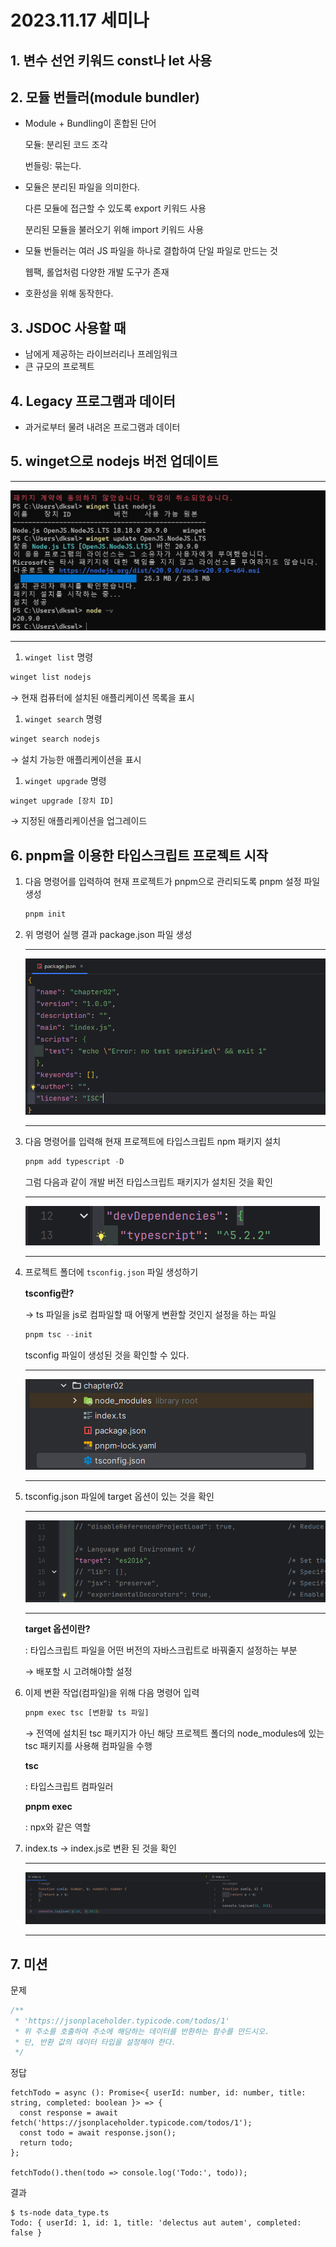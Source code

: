 # 2023.11.17 세미나

## 1. 변수 선언 키워드 const나 let 사용

## 2. 모듈 번들러(module bundler)

- Module + Bundling이 혼합된 단어
    
    모듈: 분리된 코드 조각
    
    번들링: 묶는다.
    
- 모듈은 분리된 파일을 의미한다.
    
    다른 모듈에 접근할 수 있도록 export 키워드 사용
    
    분리된 모듈을 불러오기 위해 import 키워드 사용
    
- 모듈 번들러는 여러 JS 파일을 하나로 결합하여 단일 파일로 만드는 것
    
    웹팩, 롤업처럼 다양한 개발 도구가 존재
    
- 호환성을 위해 동작한다.

## 3. JSDOC 사용할 때

- 남에게 제공하는 라이브러리나 프레임워크
- 큰 규모의 프로젝트

## 4. Legacy 프로그램과 데이터

- 과거로부터 물려 내려온 프로그램과 데이터

## 5. winget으로 nodejs 버전 업데이트

---

<img src="image/2023-11-17/1.png">

---

1. `winget list` 명령

```jsx
winget list nodejs
```

→ 현재 컴퓨터에 설치된 애플리케이션 목록을 표시

1. `winget search` 명령

```jsx
winget search nodejs
```

→ 설치 가능한 애플리케이션을 표시

1. `winget upgrade` 명령

```jsx
winget upgrade [장치 ID]
```

→ 지정된 애플리케이션을 업그레이드 

## 6. pnpm을 이용한 타입스크립트 프로젝트 시작

1. 다음 명령어를 입력하여 현재 프로젝트가 pnpm으로 관리되도록 pnpm 설정 파일 생성
    
    ```jsx
    pnpm init 
    ```
    

1. 위 명령어 실행 결과 package.json 파일 생성
    
    ---
    
    <img src="image/2023-11-17/2.png">
    
    ---
    

1. 다음 명령어를 입력해 현재 프로젝트에 타입스크립트 npm 패키지 설치
    
    ```jsx
    pnpm add typescript -D
    ```
    
    그럼 다음과 같이 개발 버전 타입스크립트 패키지가 설치된 것을 확인
    
    ---
    
    <img src="image/2023-11-17/3.png">
    
    ---
    

1. 프로젝트 폴더에 `tsconfig.json` 파일 생성하기
    
    **tsconfig란?**
    
    → ts 파일을 js로 컴파일할 때 어떻게 변환할 것인지 설정을 하는 파일
    
    ```jsx
    pnpm tsc --init
    ```
    
    tsconfig 파일이 생성된 것을 확인할 수 있다.
    
    ---
    
    <img src="image/2023-11-17/4.png">
    
    ---
    

1. tsconfig.json 파일에 target 옵션이 있는 것을 확인
    
    ---
    
    <img src="image/2023-11-17/5.png">
    
    ---
    
    **target 옵션이란?**
    
    : 타입스크립트 파일을 어떤 버전의 자바스크립트로 바꿔줄지 설정하는 부분
    
    → 배포할 시 고려해야할 설정
    

1. 이제 변환 작업(컴파일)을 위해 다음 명령어 입력
    
    ```jsx
    pnpm exec tsc [변환할 ts 파일]
    ```
    
    → 전역에 설치된 tsc 패키지가 아닌 해당 프로젝트 폴더의 node_modules에 있는 tsc 패키지를 사용해 컴파일을 수행
    
    **tsc**
    
    : 타입스크립트 컴파일러
    
    **pnpm exec**
    
    : npx와 같은 역할
    

1. index.ts → index.js로 변환 된 것을 확인
    
    ---
    
    <img src="image/2023-11-17/6.png">
    
    ---
    

## 7. 미션

문제

```jsx
/**
 * 'https://jsonplaceholder.typicode.com/todos/1'
 * 위 주소를 호출하여 주소에 해당하는 데이터를 반환하는 함수를 만드시오.
 * 단, 반환 값의 데이터 타입을 설정해야 한다.
 */
```

정답

```tsx
fetchTodo = async (): Promise<{ userId: number, id: number, title: string, completed: boolean }> => {
  const response = await fetch('https://jsonplaceholder.typicode.com/todos/1');
  const todo = await response.json();
  return todo;
};

fetchTodo().then(todo => console.log('Todo:', todo));
```

결과

```tsx
$ ts-node data_type.ts 
Todo: { userId: 1, id: 1, title: 'delectus aut autem', completed: false }
```